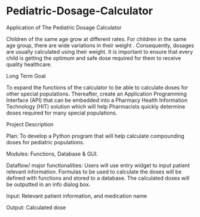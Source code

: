 # Pediatric-Dosage-Calculator

Application of The Pediatric Dosage Calculator


Children of the same age grow at different rates. For children in the same age group, there are wide variations in their weight . Consequently, dosages are usually calculated using their weight. It is important to ensure that every child is getting the optimum and safe dose required for them to receive quality healthcare.

Long Term Goal


To expand the functions of the calculator to be able to calculate doses for other special populations. Thereafter, create an Application Programming Interface (API) that can be embedded into a Pharmacy Health Information Technology (HIT) solution which will help Pharmacists quickly  determine doses required for many special populations.

Project Description


Plan: To develop a Python program that will help calculate compounding doses for pediatric populations.

Modules: Functions, Database & GUI.

Dataflow/ major functionalities:
Users will use entry widget to input patient relevant information.
Formulas to be used to calculate the doses will be defined with functions and stored to a database.
The calculated doses will be outputted in an info dialog box.

Input: Relevant patient information, and medication name

Output: Calculated dose
